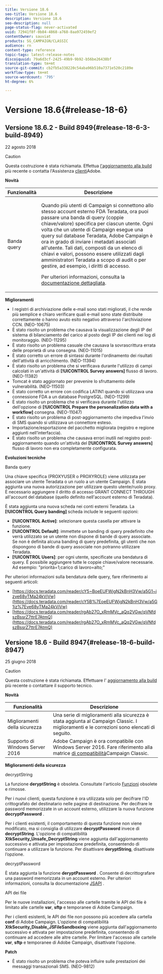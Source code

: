 ```yaml
---
title: Versione 18.6
seo-title: Versione 18.6
description: Versione 18.6
seo-description: null
page-status-flag: never-activated
uuid: 72941f8f-0b84-4868-a768-8aa972459ef2
contentOwner: sauviat
products: SG_CAMPAIGN/CLASSIC
audience: rn
content-type: reference
topic-tags: latest-release-notes
discoiquuid: 79a6d3cf-2425-49b9-9b92-b56be26438bf
translation-type: tm+mt
source-git-commit: cb2fb5a338220c54aba96b510a7371e520c2189e
workflow-type: tm+mt
source-wordcount: '795'
ht-degree: 6%

---
```



# Versione 18.6{#release-18-6}

## Versione 18.6.2 - Build 8949{#release-18-6-3-build-8949}

22 agosto 2018

>[!CAUTION]
>
>Questa costruzione è stata richiamata. Effettua [l&#39;aggiornamento alla build](../../production/using/build-upgrade.md) più recente o contatta l&#39;Assistenza [clienti](https://helpx.adobe.com/enterprise/admin-guide.html/enterprise/using/support-for-experience-cloud.ug.html)Adobe.

**Novità**

<table> 
 <thead> 
  <tr> 
   <th> Funzionalità<br /> </th> 
   <th> Descrizione<br /> </th> 
  </tr> 
 </thead> 
 <tbody> 
  <tr> 
   <td> Banda query<br /> </td> 
   <td> <p>Quando più utenti di Campaign si connettono allo stesso account esterno FDA Teradata, ora puoi passare una banda di query (coppie chiave/valore) specifica per ciascun utente. Ogni volta che un utente di Campaign esegue una query sul database Teradata,  Adobe Campaign è ora in grado di inviare i metadati associati all'utente. Tali dati, composti da un elenco di chiavi e valori, possono essere utilizzati dagli amministratori Teradata a scopo di audit o per gestire, ad esempio, i diritti di accesso.</p><p>Per ulteriori informazioni, consulta la <a href="../../installation/using/external-accounts.md">documentazione dettagliata</a>.</p> </td>
  </tr> 
 </tbody> 
</table>

**Miglioramenti**

* I registri di archiviazione delle e-mail sono stati migliorati, il che rende più semplice e chiaro verificare quali e-mail sono state distribuite correttamente o hanno avuto esito negativo attraverso l&#39;archiviazione CCN. (NEO-10675)
* È stato risolto un problema che causava la visualizzazione degli IP del sistema di bilanciamento del carico al posto degli IP dei clienti nei log di monitoraggio. (NEO-11295)
* È stato risolto un problema casuale che causava la sovrascrittura errata delle proprietà di una consegna. (NEO-11015)
* È stato corretto un errore di sintassi durante l&#39;ordinamento dei risultati dell&#39;attività di arricchimento. (NEO-11394)
* È stato risolto un problema che si verificava durante l&#39;utilizzo di campi calcolati in un&#39;attività di **[!UICONTROL Survey answers]** flusso di lavoro. (NEO-11382)
* Tomcat è stato aggiornato per prevenire lo sfruttamento delle vulnerabilità. (NEO-11503)
* È stato corretto un errore con codifica LATIN1 quando si utilizzava una connessione FDA a un database PostgreSQL. (NEO-11299)
* È stato risolto un problema che si verificava durante l&#39;utilizzo dell&#39;opzione di **[!UICONTROL Prepare the personalization data with a workflow]** consegna. (NEO-11047)
* È stato risolto un problema di post-aggiornamento che impediva l&#39;invio di SMS quando si utilizzava un connettore esteso.
* Importazione/esportazione del pacchetto migliorata (registro e regione aggiunti nell’interfaccia).
* È stato risolto un problema che causava errori inutili nel registro post-aggiornamento quando un&#39;attività del **[!UICONTROL Survey answers]** flusso di lavoro non era completamente configurata.

**Evoluzioni tecniche**

Banda query

Una chiave specifica (PROXYUSER o PROXYROLE) viene utilizzata per associare un utente Teradata o un ruolo a un utente Campaign. È stata aggiunta una nuova autorizzazione per utilizzare questo utente/ruolo proxy. È necessario aggiungere il diritto di accesso GRANT CONNECT THROUGH all&#39;account del database (quello definito nell&#39;account esterno di Teradata).

È stata aggiunta una nuova scheda nei conti esterni Teradata. La **[!UICONTROL Query banding]** scheda include le seguenti opzioni:

* **[!UICONTROL Active]**: selezionare questa casella per attivare la funzione.
* **[!UICONTROL Default]**: immettete un banding di query predefinito che verrà utilizzato se un utente non dispone di bande di query associate. Se non è definita alcuna banding di query predefinita, gli utenti che non dispongono di bande di query associate non potranno utilizzare Teradata.
* **[!UICONTROL Users]**: per ogni utente, specificate una bendatura di query. È possibile aggiungere tutte le coppie chiave/valore necessarie. Ad esempio: &quot;priorità=1;carico di lavoro=alto;&quot;

Per ulteriori informazioni sulla bendatura delle query, fare riferimento ai seguenti articoli:

* [https://docs.teradata.com/reader/cY5~BoeEUFWjgN2kBnH3Vw/a5G1~izve68yTMa24kVjVw](https://docs.teradata.com/reader/cY5B%7EoeEUFWjgN2kBnH3Vw/a5G1iz%7Eve68yTMa24kVjVw)
* [https://docs.teradata.com/reader/rgAb27O_xRmMVc_aQq2VGw/qVNfdszBssrZ7ttrE7AtmQ](https://docs.teradata.com/reader/rgAb27O_xRmMVc_aQq2VGw/qVNfdszBssrZ7ttrE7AtmQ)

## Versione 18.6 - Build 8947{#release-18-6-build-8947}

25 giugno 2018

>[!CAUTION]
>
>Questa costruzione è stata richiamata. Effettuare l&#39; [aggiornamento alla build](../../production/using/build-upgrade.md) più recente o contattare il supporto [](https://helpx.adobe.com/enterprise/admin-guide.html/enterprise/using/support-for-experience-cloud.ug.html)tecnico.

**Novità**

<table> 
 <thead> 
  <tr> 
   <th> Funzionalità<br /> </th> 
   <th> Descrizione<br /> </th> 
  </tr> 
 </thead> 
 <tbody> 
  <tr> 
   <td> Miglioramenti della sicurezza<br /> </td> 
   <td> Una serie di miglioramenti alla sicurezza è stata aggiunta al Campaign Classic. I miglioramenti e le correzioni sono elencati di seguito.<br /> </td> 
  </tr> 
  <tr> 
   <td> Supporto di Windows Server 2016<br /> </td> 
   <td>  Adobe Campaign è ora compatibile con Windows Server 2016. Fare riferimento alla matrice <a href="https://helpx.adobe.com/it/campaign/kb/compatibility-matrix.html">di compatibilità</a>Campaign Classic.<br /> </td> 
  </tr> 
 </tbody> 
</table>

**Miglioramenti della sicurezza**

decryptString

La funzione **deryptString** è obsoleta. Consultate l&#39;articolo [Funzioni](https://helpx.adobe.com/it/campaign/kb/deprecated-and-removed-features.html) obsolete e rimosse.

Per i nuovi clienti, questa funzione è ora utilizzata solo per decifrare l&#39;ID crittografato del destinatario nelle pagine di destinazione. Per decifrare le password memorizzate in un account esterno, utilizzare la nuova funzione **decryptPassword** .

Per i clienti esistenti, il comportamento di questa funzione non viene modificato, ma si consiglia di utilizzare **decryptPassword** invece di **decryptString**. L&#39;opzione di compatibilità **XtkSecurity_Unsafe_DecryptString** viene aggiunta dall&#39;aggiornamento successivo e attivata per impostazione predefinita, consentendo di continuare a utilizzare la funzione. Per disattivare **deryptString**, disattivate l’opzione.

decryptPassword

È stata aggiunta la funzione **deryptPassword** . Consente di decrittografare una password memorizzata in un account esterno. Per ulteriori informazioni, consulta la documentazione [JSAPI](https://helpx.adobe.com/it/campaign/kb/compatibility-matrix.html) .

API dei file

Per le nuove installazioni, l&#39;accesso alle cartelle tramite le API dei file è limitato alle cartelle **var**, **sftp** e temporanee di  Adobe Campaign.

Per i clienti esistenti, le API dei file non possono più accedere alla cartella **conf** di  Adobe Campaign. L&#39;opzione di compatibilità **XtkSecurity_Disable_JSFileSandboxing** viene aggiunta dall&#39;aggiornamento successivo e attivata per impostazione predefinita, consentendo di continuare ad accedere alle altre cartelle. Per limitare l&#39;accesso alle cartelle **var**, **sftp** e temporanee di  Adobe Campaign, disattivate l&#39;opzione.

**Patch**

* È stato risolto un problema che poteva influire sulle prestazioni dei messaggi transazionali SMS. (NEO-9812)
